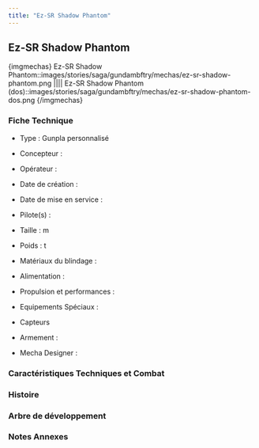 ```yaml
---
title: "Ez-SR Shadow Phantom"
---
```


Ez-SR Shadow Phantom
--------------------


{imgmechas}
Ez-SR Shadow Phantom::images/stories/saga/gundambftry/mechas/ez-sr-shadow-phantom.png
||||
Ez-SR Shadow Phantom (dos)::images/stories/saga/gundambftry/mechas/ez-sr-shadow-phantom-dos.png
{/imgmechas}
### Fiche Technique



- Type : Gunpla personnalisé
  
- Concepteur : 
  
- Opérateur : 
  
- Date de création : 
  
- Date de mise en service : 
  
- Pilote(s) : 
  
- Taille : m
  
- Poids : t
  
- Matériaux du blindage : 
  
- Alimentation : 
  
- Propulsion et performances : 
  
- Equipements Spéciaux :


* Capteurs


- Armement :




- Mecha Designer : 


### Caractéristiques Techniques et Combat


### Histoire


### Arbre de développement


### Notes Annexes


